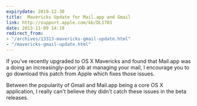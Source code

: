 ```yaml
---
expirydate: 2019-12-30
title:  Mavericks Update for Mail.app and Gmail
link: http://support.apple.com/kb/DL1703
date: 2013-11-09 14:19
redirect_from:
- "/archives/13313-mavericks-gmail-update.html"
- "/mavericks-gmail-update.html"
---
```



If you've recently upgraded to OS X Mavericks and found that Mail.app was a doing an increasingly-poor job at managing your mail, I encourage you to go download this patch from Apple which fixes those issues.

Between the popularity of Gmail and Mail.app being a core OS X application, I really can't believe they didn't catch these issues in the beta releases.
